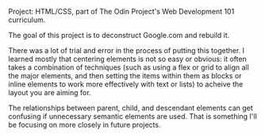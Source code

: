 Project: HTML/CSS, part of The Odin Project's Web Development 101 curriculum.

The goal of this project is to deconstruct Google.com and rebuild it.

There was a lot of trial and error in the process of putting this together.  I learned mostly that centering elements is not so easy or obvious: it often takes a combination of techniques (such as using a flex or grid to align all the major elements, and then setting the items within them as blocks or inline elements to work more effectively with text or lists) to acheive the layout you are aiming for. 

The relationships between parent, child, and descendant elements can get confusing if unnecessary semantic elements are used.  That is something I'll be focusing on more closely in future projects.

